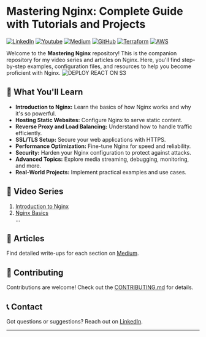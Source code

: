 # Mastering Nginx: Complete Guide with Tutorials and Projects
[![LinkedIn](https://img.shields.io/badge/Connect%20with%20me%20on-LinkedIn-blue.svg)](https://www.linkedin.com/in/muhammad-rashid-daha/)
[![Youtube](https://img.shields.io/youtube/channel/subscribers/UC1HEefoqUWmztGZ_Laq28sw)](https://youtube.com/@codewithmuh)
[![Medium](https://img.shields.io/badge/Medium-12100E?style=for-the-badge&logo=medium&logoColor=white)](https://medium.com/@codewithmuh)
[![GitHub](https://img.shields.io/github/stars/codewithmuh.svg?style=social)](https://github.com/codewithmuh)
[![Terraform](https://img.shields.io/badge/Terraform-%E2%9C%A8-lightgrey)](https://www.terraform.io)
[![AWS](https://img.shields.io/badge/AWS-%F0%9F%9B%A1-orange)](https://aws.amazon.com)


Welcome to the **Mastering Nginx** repository! This is the companion repository for my video series and articles on Nginx. Here, you'll find step-by-step examples, configuration files, and resources to help you become proficient with Nginx.
![DEPLOY REACT ON S3](https://github.com/user-attachments/assets/f0484f4e-0841-490c-b6f2-5932796b1005)

## 🚀 What You'll Learn
- **Introduction to Nginx:** Learn the basics of how Nginx works and why it's so powerful.
- **Hosting Static Websites:** Configure Nginx to serve static content.
- **Reverse Proxy and Load Balancing:** Understand how to handle traffic efficiently.
- **SSL/TLS Setup:** Secure your web applications with HTTPS.
- **Performance Optimization:** Fine-tune Nginx for speed and reliability.
- **Security:** Harden your Nginx configuration to protect against attacks.
- **Advanced Topics:** Explore media streaming, debugging, monitoring, and more.
- **Real-World Projects:** Implement practical examples and use cases.



## 🎥 Video Series
1. [Introduction to Nginx](https://youtube.com/@codewithmuh)  
2. [Nginx Basics](https://youtube.com/@codewithmuh)  
...

## 📖 Articles
Find detailed write-ups for each section on [Medium](https://medium.com/@codewithmuh).

## 🤝 Contributing
Contributions are welcome! Check out the [CONTRIBUTING.md](./CONTRIBUTING.md) for details.

## 📞 Contact
Got questions or suggestions? Reach out on [LinkedIn](https://www.linkedin.com/in/muhammad-rashid-daha/).

---
